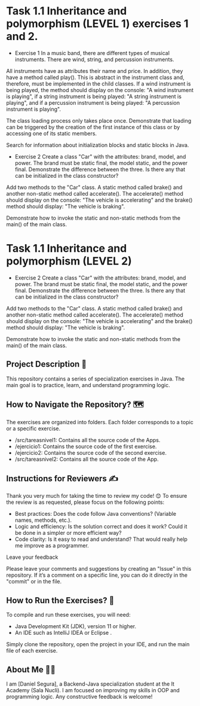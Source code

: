 # Task 1.1 Inheritance and polymorphism (LEVEL 1) exercises 1 and 2.

- Exercise 1
In a music band, there are different types of musical instruments. There are wind, string, and percussion instruments.

All instruments have as attributes their name and price. In addition, they have a method called play(). This is abstract in the instrument class and, therefore, must be implemented in the child classes. If a wind instrument is being played, the method should display on the console: "A wind instrument is playing", if a string instrument is being played: "A string instrument is playing", and if a percussion instrument is being played: "A percussion instrument is playing".

The class loading process only takes place once. Demonstrate that loading can be triggered by the creation of the first instance of this class or by accessing one of its static members.

Search for information about initialization blocks and static blocks in Java.

- Exercise 2
Create a class "Car" with the attributes: brand, model, and power. The brand must be static final, the model static, and the power final. Demonstrate the difference between the three. Is there any that can be initialized in the class constructor?

Add two methods to the "Car" class. A static method called brake() and another non-static method called accelerate(). The accelerate() method should display on the console: "The vehicle is accelerating" and the brake() method should display: "The vehicle is braking".

Demonstrate how to invoke the static and non-static methods from the main() of the main class.

# Task 1.1 Inheritance and polymorphism (LEVEL 2)

- Exercise 2
Create a class "Car" with the attributes: brand, model, and power. The brand must be static final, the model static, and the power final. Demonstrate the difference between the three. Is there any that can be initialized in the class constructor?

Add two methods to the "Car" class. A static method called brake() and another non-static method called accelerate(). The accelerate() method should display on the console: "The vehicle is accelerating" and the brake() method should display: "The vehicle is braking".

Demonstrate how to invoke the static and non-static methods from the main() of the main class.

## Project Description 📜

This repository contains a series of specialization exercises in Java. The main goal is to practice, learn, and understand programming logic.

## How to Navigate the Repository? 🗺️

The exercises are organized into folders. Each folder corresponds to a topic or a specific exercise.

* /src/tareasnivel1: Contains all the source code of the Apps.
* /ejercicio1: Contains the source code of the first exercise.
* /ejercicio2: Contains the source code of the second exercise.
* /src/tareasnivel2: Contains all the source code of the App.

## Instructions for Reviewers ✍️

Thank you very much for taking the time to review my code! 😊 To ensure the review is as requested, please focus on the following points:

* Best practices: Does the code follow Java conventions? (Variable names, methods, etc.).
* Logic and efficiency: Is the solution correct and does it work? Could it be done in a simpler or more efficient way?
* Code clarity: Is it easy to read and understand? That would really help me improve as a programmer.

Leave your feedback

Please leave your comments and suggestions by creating an "Issue" in this repository. If it’s a comment on a specific line, you can do it directly in the "commit" or in the file.

## How to Run the Exercises? 🚀

To compile and run these exercises, you will need:

* Java Development Kit (JDK), version 11 or higher.
* An IDE such as IntelliJ IDEA
 or Eclipse
.

Simply clone the repository, open the project in your IDE, and run the main file of each exercise.

## About Me 👨‍💻

I am [Daniel Segura], a Backend-Java specialization student at the It Academy (Sala Nucli).
I am focused on improving my skills in OOP and programming logic. Any constructive feedback is welcome!
